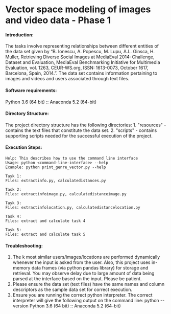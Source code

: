 # Vector space modeling of images and video data - Phase 1

#### Introduction:
The tasks involve representing relationships between different entities of the data set given by “B. Ionescu, A. Popescu, M. Lupu, A.L. Ginsca, H. Muller, Retrieving Diverse Social Images at MediaEval 2014: Challenge, Dataset and Evaluation, MediaEval Benchmarking Initiative for Multimedia Evaluation, vol. 1263, CEUR-WS.org, ISSN: 1613-0073, October 1617, Barcelona, Spain, 2014.”. The data set contains information pertaining to images and videos and users associated through text files.

#### Software requirements:
Python 3.6 (64 bit) :: Anaconda 5.2 (64-bit) 

#### Directory Structure:
The project directory structure has the following directories:
	1. "resources" - contains the text files that constitute the data set. 
	2. "scripts" - contains supporting scripts needed for the successful execution of the project.

#### Execution Steps:
```
Help: This describes how to use the command line interface
Usage: python <command-line-interface> --help
Example: python print_genre_vector.py --help

Task 1:
Files: extractinfo.py, calculatedistances.py

Task 2:
Files: extractinfoimage.py, calculatedistanceimage.py

Task 3:
Files: extractinfolocation.py, calculatedistancelocation.py

Task 4:
Files: extract and calculate task 4

Task 5:
Files: extract and calculate task 5

```

#### Troubleshooting:
1. The k most similar users/images/locations are performed dynamically whenever the input is asked from the user. Also, this project uses in-memory data frames (via python pandas library) for storage and retrieval. You may observe delay due to large amount of data being parsed at the interface based on the input. Please be patient.
2. Please ensure the data set (text files) have the same names and column descriptors as the sample data set for correct execution.
3. Ensure you are running the correct python interpreter. The correct interpreter will give the following output on the command line:
	python --version
	Python 3.6 (64 bit) :: Anaconda 5.2 (64-bit)
